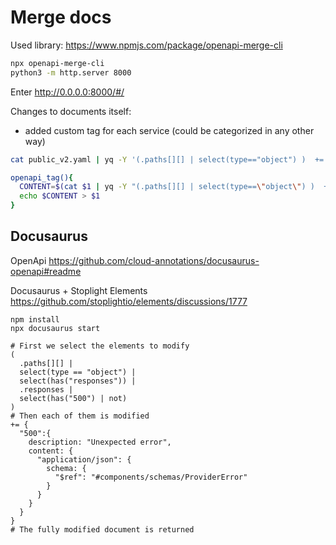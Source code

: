 # Merge docs

Used library: https://www.npmjs.com/package/openapi-merge-cli

```bash 
npx openapi-merge-cli
python3 -m http.server 8000
```

Enter http://0.0.0.0:8000/#/

Changes to documents itself:

- added custom tag for each service (could be categorized in any other way)

```bash
cat public_v2.yaml | yq -Y '(.paths[][] | select(type=="object") )  += {tags: ["Access Control"]}' 

openapi_tag(){
  CONTENT=$(cat $1 | yq -Y "(.paths[][] | select(type==\"object\") )  += {tags: [\"$2\"]}")
  echo $CONTENT > $1
}

```

## Docusaurus

OpenApi
https://github.com/cloud-annotations/docusaurus-openapi#readme

Docusaurus + Stoplight Elements
https://github.com/stoplightio/elements/discussions/1777
```
npm install
npx docusaurus start
```

```
# First we select the elements to modify
(
  .paths[][] |
  select(type == "object") |
  select(has("responses")) | 
  .responses |
  select(has("500") | not)
)
# Then each of them is modified 
+= {
  "500":{
    description: "Unexpected error",
    content: {
      "application/json": {
        schema: {
          "$ref": "#components/schemas/ProviderError"
        }
      }
    }
  }
}
# The fully modified document is returned
```
